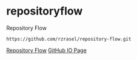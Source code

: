 # repositoryflow
Repository Flow
```
https://github.com/rzrasel/repository-flow.git
```

[Repository Flow](https://rzrasel.github.io/repository-flow/)
[GitHub IO Page](https://rzrasel.github.io/repository-flow/)